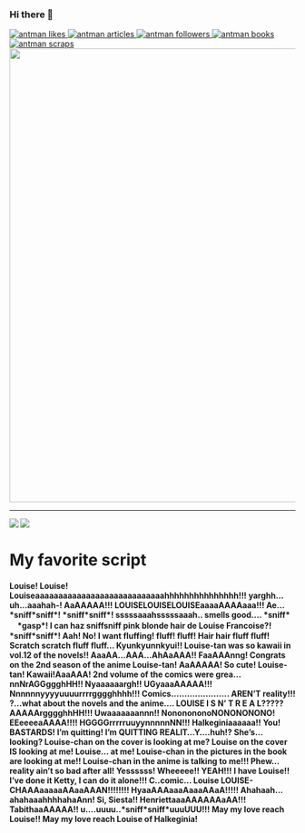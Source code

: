 ### Hi there 👋
<!-- Like のバッジ -->
<a href="https://zenn.dev/antman">
  <img src="https://zenn.badge.nikaera.com/s/antman/likes?style=plastic" alt="antman likes" />
</a>

<!-- Articles のバッジ -->
<a href="https://zenn.dev/antman/articles">
  <img src="https://zenn.badge.nikaera.com/s/antman/articles?style=plastic" alt="antman articles" />
</a>

<!-- Followers のバッジ -->
<a href="https://zenn.dev/antman/followers">
  <img src="https://zenn.badge.nikaera.com/s/antman/followers?style=plastic" alt="antman followers" />
</a>

<!-- Books のバッジ -->
<a href="https://zenn.dev/antman/books">
  <img src="https://zenn.badge.nikaera.com/s/antman/books?style=plastic" alt="antman books" />
</a>

<!-- Scraps のバッジ -->
<a href="https://zenn.dev/antman/scraps">
  <img src="https://zenn.badge.nikaera.com/s/antman/scraps?style=plastic" alt="antman scraps" />
</a>
<img width=800 src="https://github-profile-trophy.vercel.app/?username=yama-yeah&column=8&theme=gruvbox&no-frame=true"/>

---

<img align="left" src="https://github-readme-stats.vercel.app/api?username=yama-yeah&count_private=true&show_icons=true" />

<img align="left" src="https://github-readme-stats.vercel.app/api/top-langs/?username=yama-yeah" /><br>
<div>
<H1> My favorite script </H1>
<H4>
  Louise! Louise! Louiseaaaaaaaaaaaaaaaaaaaaaaaaaaaahhhhhhhhhhhhhhh!!!
yarghh…uh…aaahah-! AaAAAAA!!! LOUISELOUISELOUISEaaaaAAAAaaa!!!
Ae…*sniff*sniff*! *sniff*sniff*! sssssaaahsssssaaah.. smells good…. *sniff*
　*gasp*! I can haz sniffsniff pink blonde hair de Louise Francoise?! *sniff*sniff*! Aah!
No! I want fluffing! fluff! fluff! Hair hair fluff fluff! Scratch scratch fluff fluff… Kyunkyunnkyui!!
Louise-tan was so kawaii in vol.12 of the novels!! AaaAA…AAA…AhAaAAA!! FaaAAAnng!
Congrats on the 2nd season of the anime Louise-tan! AaAAAAA! So cute! Louise-tan! Kawaii!AaaAAA!
2nd volume of the comics were grea…nnNrAGGggghHH!! Nyaaaaaargh!! UGyaaaAAAAA!!!
Nnnnnnyyyyuuuurrrrgggghhhh!!! Comics…………………. AREN’T reality!!! ?…what about the novels and the anime….
LOUISE I S N’ T R E A L????? AAAAArgggghhHH!!! Uwaaaaaaannn!!
NononononoNONONONONO! EEeeeeaAAAA!!!! HGGGGrrrrruuyynnnnnNN!!! Halkeginiaaaaaa!!
You! BASTARDS! I’m quitting! I’m QUITTING REALIT…Y….huh!? She’s…looking? Louise-chan on the cover is looking at me?
Louise on the cover IS looking at me! Louise… at me! Louise-chan in the pictures in the book are looking at me!!
Louise-chan in the anime is talking to me!!! Phew… reality ain’t so bad after all!
Yessssss! Wheeeee!! YEAH!!! I have Louise!! I’ve done it Ketty, I can do it alone!!!
C..comic… Louise LOUISE-CHAAAaaaaaAAaaAAAN!!!!!!!! HyaaAAAaaaAaaaAAaA!!!!!
Ahahaah…ahahaaahhhhahaAnn! Si, Siesta!! HenriettaaaAAAAAAaAA!!! TabithaaAAAAA!!
u….uuuu..*sniff*sniff*uuuUUU!!! May my love reach Louise!! May my love reach Louise of Halkeginia!
</H4>
</div>
<!--
**yama-yeah/yama-yeah** is a ✨ _special_ ✨ repository because its `README.md` (this file) appears on your GitHub profile.

Here are some ideas to get you started:

- 🔭 I’m currently working on ...
- 🌱 I’m currently learning ...
- 👯 I’m looking to collaborate on ...
- 🤔 I’m looking for help with ...
- 💬 Ask me about ...
- 📫 How to reach me: ...
- 😄 Pronouns: ...
- ⚡ Fun fact: ...
-->
